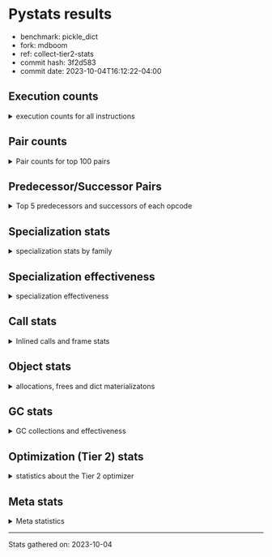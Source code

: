 
# Pystats results

- benchmark: pickle_dict
- fork: mdboom
- ref: collect-tier2-stats
- commit hash: 3f2d583
- commit date: 2023-10-04T16:12:22-04:00

## Execution counts

<details>
<summary> execution counts for all instructions </summary>

|Name | Count | Self | Cumulative | Miss ratio | 
|---|---:|---:|---:|---:|
| LOAD_FAST | 660 | 13.3% | 13.3% |  |
| PUSH_NULL | 600 | 12.1% | 25.4% |  |
| LOAD_ATTR_MODULE | 460 | 9.3% | 34.7% |  |
| POP_TOP | 360 | 7.3% | 41.9% |  |
| STORE_FAST | 300 | 6.0% | 48.0% |  |
| LOAD_FAST_LOAD_FAST | 300 | 6.0% | 54.0% |  |
| CALL_BUILTIN_FAST_WITH_KEYWORDS | 300 | 6.0% | 60.1% |  |
| CALL | 260 | 5.2% | 65.3% |  |
| LOAD_GLOBAL_MODULE | 220 | 4.4% | 69.8% |  |
| LOAD_DEREF | 180 | 3.6% | 73.4% |  |
| RETURN_VALUE | 120 | 2.4% | 75.8% |  |
| RESUME_CHECK | 120 | 2.4% | 78.2% |  |
| LOAD_GLOBAL | 120 | 2.4% | 80.6% |  |
| CALL_FUNCTION_EX | 120 | 2.4% | 83.1% |  |
| LOAD_ATTR | 100 | 2.0% | 85.1% |  |
| NOP | 60 | 1.2% | 86.3% |  |
| LOAD_GLOBAL_BUILTIN | 60 | 1.2% | 87.5% |  |
| LOAD_ATTR_WITH_HINT | 60 | 1.2% | 88.7% |  |
| LIST_EXTEND | 60 | 1.2% | 89.9% |  |
| GET_ITER | 60 | 1.2% | 91.1% |  |
| FOR_ITER_RANGE | 60 | 1.2% | 92.3% |  |
| ENTER_EXECUTOR | 60 | 1.2% | 93.5% |  |
| COPY_FREE_VARS | 60 | 1.2% | 94.8% |  |
| CALL_INTRINSIC_1 | 60 | 1.2% | 96.0% |  |
| CALL_BUILTIN_CLASS | 60 | 1.2% | 97.2% |  |
| BUILD_LIST | 60 | 1.2% | 98.4% |  |
| BINARY_OP_SUBTRACT_FLOAT | 60 | 1.2% | 99.6% |  |
| BINARY_OP | 20 | 0.4% | 100.0% |  |


</details>

## Pair counts

<details>
<summary> Pair counts for top 100 pairs </summary>

|Pair | Count | Self | Cumulative | 
|---|---:|---:|---:|
| LOAD_ATTR_MODULE PUSH_NULL | 460 | 9.3% | 9.3% |
| PUSH_NULL LOAD_FAST_LOAD_FAST | 300 | 6.0% | 15.3% |
| LOAD_FAST_LOAD_FAST CALL_BUILTIN_FAST_WITH_KEYWORDS | 300 | 6.0% | 21.4% |
| LOAD_FAST LOAD_ATTR_MODULE | 300 | 6.0% | 27.4% |
| CALL_BUILTIN_FAST_WITH_KEYWORDS POP_TOP | 300 | 6.0% | 33.5% |
| POP_TOP LOAD_FAST | 240 | 4.8% | 38.3% |
| STORE_FAST LOAD_FAST | 180 | 3.6% | 41.9% |
| PUSH_NULL CALL | 180 | 3.6% | 45.6% |
| PUSH_NULL LOAD_FAST | 120 | 2.4% | 48.0% |
| LOAD_DEREF PUSH_NULL | 120 | 2.4% | 50.4% |
| LOAD_GLOBAL_MODULE LOAD_ATTR_MODULE | 100 | 2.0% | 52.4% |
| STORE_FAST LOAD_GLOBAL_MODULE | 80 | 1.6% | 54.0% |
| LOAD_GLOBAL LOAD_GLOBAL_MODULE | 80 | 1.6% | 55.6% |
| RETURN_VALUE RETURN_VALUE | 60 | 1.2% | 56.9% |
| RESUME_CHECK LOAD_DEREF | 60 | 1.2% | 58.1% |
| POP_TOP NOP | 60 | 1.2% | 59.3% |
| POP_TOP ENTER_EXECUTOR | 60 | 1.2% | 60.5% |
| NOP LOAD_DEREF | 60 | 1.2% | 61.7% |
| LOAD_GLOBAL_MODULE STORE_FAST | 60 | 1.2% | 62.9% |
| LOAD_GLOBAL_MODULE LOAD_ATTR | 60 | 1.2% | 64.1% |
| LOAD_GLOBAL_BUILTIN LOAD_FAST | 60 | 1.2% | 65.3% |
| LOAD_FAST GET_ITER | 60 | 1.2% | 66.5% |
| LOAD_FAST CALL_FUNCTION_EX | 60 | 1.2% | 67.7% |
| LOAD_FAST BUILD_LIST | 60 | 1.2% | 69.0% |
| LOAD_DEREF LIST_EXTEND | 60 | 1.2% | 70.2% |
| LOAD_ATTR_WITH_HINT STORE_FAST | 60 | 1.2% | 71.4% |
| LOAD_ATTR LOAD_ATTR_MODULE | 60 | 1.2% | 72.6% |
| LIST_EXTEND CALL_INTRINSIC_1 | 60 | 1.2% | 73.8% |
| GET_ITER FOR_ITER_RANGE | 60 | 1.2% | 75.0% |
| FOR_ITER_RANGE STORE_FAST | 60 | 1.2% | 76.2% |
| COPY_FREE_VARS RESUME_CHECK | 60 | 1.2% | 77.4% |
| CALL_INTRINSIC_1 CALL_FUNCTION_EX | 60 | 1.2% | 78.6% |
| CALL_FUNCTION_EX RESUME_CHECK | 60 | 1.2% | 79.8% |
| CALL_FUNCTION_EX COPY_FREE_VARS | 60 | 1.2% | 81.0% |
| CALL_BUILTIN_CLASS STORE_FAST | 60 | 1.2% | 82.3% |
| CALL STORE_FAST | 60 | 1.2% | 83.5% |
| CALL POP_TOP | 60 | 1.2% | 84.7% |
| CALL LOAD_FAST | 60 | 1.2% | 85.9% |
| CALL CALL | 60 | 1.2% | 87.1% |
| BUILD_LIST LOAD_DEREF | 60 | 1.2% | 88.3% |
| BINARY_OP_SUBTRACT_FLOAT RETURN_VALUE | 60 | 1.2% | 89.5% |
| STORE_FAST LOAD_GLOBAL | 40 | 0.8% | 90.3% |
| RETURN_VALUE LOAD_GLOBAL | 40 | 0.8% | 91.1% |
| RESUME_CHECK LOAD_GLOBAL_BUILTIN | 40 | 0.8% | 91.9% |
| LOAD_FAST LOAD_ATTR_WITH_HINT | 40 | 0.8% | 92.7% |
| LOAD_FAST CALL_BUILTIN_CLASS | 40 | 0.8% | 93.5% |
| LOAD_FAST BINARY_OP_SUBTRACT_FLOAT | 40 | 0.8% | 94.4% |
| ENTER_EXECUTOR LOAD_GLOBAL_MODULE | 40 | 0.8% | 95.2% |
| RETURN_VALUE LOAD_GLOBAL_MODULE | 20 | 0.4% | 95.6% |
| RESUME_CHECK LOAD_GLOBAL | 20 | 0.4% | 96.0% |
| LOAD_GLOBAL LOAD_GLOBAL_BUILTIN | 20 | 0.4% | 96.4% |
| LOAD_GLOBAL LOAD_ATTR | 20 | 0.4% | 96.8% |
| LOAD_FAST LOAD_ATTR | 20 | 0.4% | 97.2% |
| LOAD_FAST CALL | 20 | 0.4% | 97.6% |
| LOAD_FAST BINARY_OP | 20 | 0.4% | 98.0% |
| LOAD_ATTR PUSH_NULL | 20 | 0.4% | 98.4% |
| LOAD_ATTR LOAD_ATTR_WITH_HINT | 20 | 0.4% | 98.8% |
| ENTER_EXECUTOR LOAD_GLOBAL | 20 | 0.4% | 99.2% |
| CALL CALL_BUILTIN_CLASS | 20 | 0.4% | 99.6% |
| BINARY_OP BINARY_OP_SUBTRACT_FLOAT | 20 | 0.4% | 100.0% |


</details>

## Predecessor/Successor Pairs

<details>
<summary> Top 5 predecessors and successors of each opcode </summary>

### GET_ITER

<details>
<summary> Successors and predecessors for GET_ITER </summary>

|Predecessors | Count | Percentage | 
|---|---:|---:|
| LOAD_FAST | 60 | 100.0% |

|Successors | Count | Percentage | 
|---|---:|---:|
| FOR_ITER_RANGE | 60 | 100.0% |


</details>

### NOP

<details>
<summary> Successors and predecessors for NOP </summary>

|Predecessors | Count | Percentage | 
|---|---:|---:|
| POP_TOP | 60 | 100.0% |

|Successors | Count | Percentage | 
|---|---:|---:|
| LOAD_DEREF | 60 | 100.0% |


</details>

### POP_TOP

<details>
<summary> Successors and predecessors for POP_TOP </summary>

|Predecessors | Count | Percentage | 
|---|---:|---:|
| CALL_BUILTIN_FAST_WITH_KEYWORDS | 300 | 83.3% |
| CALL | 60 | 16.7% |

|Successors | Count | Percentage | 
|---|---:|---:|
| LOAD_FAST | 240 | 66.7% |
| NOP | 60 | 16.7% |
| ENTER_EXECUTOR | 60 | 16.7% |


</details>

### PUSH_NULL

<details>
<summary> Successors and predecessors for PUSH_NULL </summary>

|Predecessors | Count | Percentage | 
|---|---:|---:|
| LOAD_ATTR_MODULE | 460 | 76.7% |
| LOAD_DEREF | 120 | 20.0% |
| LOAD_ATTR | 20 | 3.3% |

|Successors | Count | Percentage | 
|---|---:|---:|
| LOAD_FAST_LOAD_FAST | 300 | 50.0% |
| CALL | 180 | 30.0% |
| LOAD_FAST | 120 | 20.0% |


</details>

### RETURN_VALUE

<details>
<summary> Successors and predecessors for RETURN_VALUE </summary>

|Predecessors | Count | Percentage | 
|---|---:|---:|
| RETURN_VALUE | 60 | 50.0% |
| BINARY_OP_SUBTRACT_FLOAT | 60 | 50.0% |

|Successors | Count | Percentage | 
|---|---:|---:|
| RETURN_VALUE | 60 | 50.0% |
| LOAD_GLOBAL | 40 | 33.3% |
| LOAD_GLOBAL_MODULE | 20 | 16.7% |


</details>

### BINARY_OP

<details>
<summary> Successors and predecessors for BINARY_OP </summary>

|Predecessors | Count | Percentage | 
|---|---:|---:|
| LOAD_FAST | 20 | 100.0% |

|Successors | Count | Percentage | 
|---|---:|---:|
| BINARY_OP_SUBTRACT_FLOAT | 20 | 100.0% |


</details>

### BUILD_LIST

<details>
<summary> Successors and predecessors for BUILD_LIST </summary>

|Predecessors | Count | Percentage | 
|---|---:|---:|
| LOAD_FAST | 60 | 100.0% |

|Successors | Count | Percentage | 
|---|---:|---:|
| LOAD_DEREF | 60 | 100.0% |


</details>

### CALL

<details>
<summary> Successors and predecessors for CALL </summary>

|Predecessors | Count | Percentage | 
|---|---:|---:|
| PUSH_NULL | 180 | 69.2% |
| CALL | 60 | 23.1% |
| LOAD_FAST | 20 | 7.7% |

|Successors | Count | Percentage | 
|---|---:|---:|
| STORE_FAST | 60 | 23.1% |
| POP_TOP | 60 | 23.1% |
| LOAD_FAST | 60 | 23.1% |
| CALL | 60 | 23.1% |
| CALL_BUILTIN_CLASS | 20 | 7.7% |


</details>

### CALL_FUNCTION_EX

<details>
<summary> Successors and predecessors for CALL_FUNCTION_EX </summary>

|Predecessors | Count | Percentage | 
|---|---:|---:|
| LOAD_FAST | 60 | 50.0% |
| CALL_INTRINSIC_1 | 60 | 50.0% |

|Successors | Count | Percentage | 
|---|---:|---:|
| RESUME_CHECK | 60 | 50.0% |
| COPY_FREE_VARS | 60 | 50.0% |


</details>

### CALL_INTRINSIC_1

<details>
<summary> Successors and predecessors for CALL_INTRINSIC_1 </summary>

|Predecessors | Count | Percentage | 
|---|---:|---:|
| LIST_EXTEND | 60 | 100.0% |

|Successors | Count | Percentage | 
|---|---:|---:|
| CALL_FUNCTION_EX | 60 | 100.0% |


</details>

### COPY_FREE_VARS

<details>
<summary> Successors and predecessors for COPY_FREE_VARS </summary>

|Predecessors | Count | Percentage | 
|---|---:|---:|
| CALL_FUNCTION_EX | 60 | 100.0% |

|Successors | Count | Percentage | 
|---|---:|---:|
| RESUME_CHECK | 60 | 100.0% |


</details>

### ENTER_EXECUTOR

<details>
<summary> Successors and predecessors for ENTER_EXECUTOR </summary>

|Predecessors | Count | Percentage | 
|---|---:|---:|
| POP_TOP | 60 | 100.0% |

|Successors | Count | Percentage | 
|---|---:|---:|
| LOAD_GLOBAL_MODULE | 40 | 66.7% |
| LOAD_GLOBAL | 20 | 33.3% |


</details>

### LIST_EXTEND

<details>
<summary> Successors and predecessors for LIST_EXTEND </summary>

|Predecessors | Count | Percentage | 
|---|---:|---:|
| LOAD_DEREF | 60 | 100.0% |

|Successors | Count | Percentage | 
|---|---:|---:|
| CALL_INTRINSIC_1 | 60 | 100.0% |


</details>

### LOAD_ATTR

<details>
<summary> Successors and predecessors for LOAD_ATTR </summary>

|Predecessors | Count | Percentage | 
|---|---:|---:|
| LOAD_GLOBAL_MODULE | 60 | 60.0% |
| LOAD_GLOBAL | 20 | 20.0% |
| LOAD_FAST | 20 | 20.0% |

|Successors | Count | Percentage | 
|---|---:|---:|
| LOAD_ATTR_MODULE | 60 | 60.0% |
| PUSH_NULL | 20 | 20.0% |
| LOAD_ATTR_WITH_HINT | 20 | 20.0% |


</details>

### LOAD_DEREF

<details>
<summary> Successors and predecessors for LOAD_DEREF </summary>

|Predecessors | Count | Percentage | 
|---|---:|---:|
| RESUME_CHECK | 60 | 33.3% |
| NOP | 60 | 33.3% |
| BUILD_LIST | 60 | 33.3% |

|Successors | Count | Percentage | 
|---|---:|---:|
| PUSH_NULL | 120 | 66.7% |
| LIST_EXTEND | 60 | 33.3% |


</details>

### LOAD_FAST

<details>
<summary> Successors and predecessors for LOAD_FAST </summary>

|Predecessors | Count | Percentage | 
|---|---:|---:|
| POP_TOP | 240 | 36.4% |
| STORE_FAST | 180 | 27.3% |
| PUSH_NULL | 120 | 18.2% |
| LOAD_GLOBAL_BUILTIN | 60 | 9.1% |
| CALL | 60 | 9.1% |

|Successors | Count | Percentage | 
|---|---:|---:|
| LOAD_ATTR_MODULE | 300 | 45.5% |
| GET_ITER | 60 | 9.1% |
| CALL_FUNCTION_EX | 60 | 9.1% |
| BUILD_LIST | 60 | 9.1% |
| LOAD_ATTR_WITH_HINT | 40 | 6.1% |


</details>

### LOAD_FAST_LOAD_FAST

<details>
<summary> Successors and predecessors for LOAD_FAST_LOAD_FAST </summary>

|Predecessors | Count | Percentage | 
|---|---:|---:|
| PUSH_NULL | 300 | 100.0% |

|Successors | Count | Percentage | 
|---|---:|---:|
| CALL_BUILTIN_FAST_WITH_KEYWORDS | 300 | 100.0% |


</details>

### LOAD_GLOBAL

<details>
<summary> Successors and predecessors for LOAD_GLOBAL </summary>

|Predecessors | Count | Percentage | 
|---|---:|---:|
| STORE_FAST | 40 | 33.3% |
| RETURN_VALUE | 40 | 33.3% |
| RESUME_CHECK | 20 | 16.7% |
| ENTER_EXECUTOR | 20 | 16.7% |

|Successors | Count | Percentage | 
|---|---:|---:|
| LOAD_GLOBAL_MODULE | 80 | 66.7% |
| LOAD_GLOBAL_BUILTIN | 20 | 16.7% |
| LOAD_ATTR | 20 | 16.7% |


</details>

### STORE_FAST

<details>
<summary> Successors and predecessors for STORE_FAST </summary>

|Predecessors | Count | Percentage | 
|---|---:|---:|
| LOAD_GLOBAL_MODULE | 60 | 20.0% |
| LOAD_ATTR_WITH_HINT | 60 | 20.0% |
| FOR_ITER_RANGE | 60 | 20.0% |
| CALL_BUILTIN_CLASS | 60 | 20.0% |
| CALL | 60 | 20.0% |

|Successors | Count | Percentage | 
|---|---:|---:|
| LOAD_FAST | 180 | 60.0% |
| LOAD_GLOBAL_MODULE | 80 | 26.7% |
| LOAD_GLOBAL | 40 | 13.3% |


</details>

### BINARY_OP_SUBTRACT_FLOAT

<details>
<summary> Successors and predecessors for BINARY_OP_SUBTRACT_FLOAT </summary>

|Predecessors | Count | Percentage | 
|---|---:|---:|
| LOAD_FAST | 40 | 66.7% |
| BINARY_OP | 20 | 33.3% |

|Successors | Count | Percentage | 
|---|---:|---:|
| RETURN_VALUE | 60 | 100.0% |


</details>

### CALL_BUILTIN_CLASS

<details>
<summary> Successors and predecessors for CALL_BUILTIN_CLASS </summary>

|Predecessors | Count | Percentage | 
|---|---:|---:|
| LOAD_FAST | 40 | 66.7% |
| CALL | 20 | 33.3% |

|Successors | Count | Percentage | 
|---|---:|---:|
| STORE_FAST | 60 | 100.0% |


</details>

### CALL_BUILTIN_FAST_WITH_KEYWORDS

<details>
<summary> Successors and predecessors for CALL_BUILTIN_FAST_WITH_KEYWORDS </summary>

|Predecessors | Count | Percentage | 
|---|---:|---:|
| LOAD_FAST_LOAD_FAST | 300 | 100.0% |

|Successors | Count | Percentage | 
|---|---:|---:|
| POP_TOP | 300 | 100.0% |


</details>

### FOR_ITER_RANGE

<details>
<summary> Successors and predecessors for FOR_ITER_RANGE </summary>

|Predecessors | Count | Percentage | 
|---|---:|---:|
| GET_ITER | 60 | 100.0% |

|Successors | Count | Percentage | 
|---|---:|---:|
| STORE_FAST | 60 | 100.0% |


</details>

### LOAD_ATTR_MODULE

<details>
<summary> Successors and predecessors for LOAD_ATTR_MODULE </summary>

|Predecessors | Count | Percentage | 
|---|---:|---:|
| LOAD_FAST | 300 | 65.2% |
| LOAD_GLOBAL_MODULE | 100 | 21.7% |
| LOAD_ATTR | 60 | 13.0% |

|Successors | Count | Percentage | 
|---|---:|---:|
| PUSH_NULL | 460 | 100.0% |


</details>

### LOAD_ATTR_WITH_HINT

<details>
<summary> Successors and predecessors for LOAD_ATTR_WITH_HINT </summary>

|Predecessors | Count | Percentage | 
|---|---:|---:|
| LOAD_FAST | 40 | 66.7% |
| LOAD_ATTR | 20 | 33.3% |

|Successors | Count | Percentage | 
|---|---:|---:|
| STORE_FAST | 60 | 100.0% |


</details>

### LOAD_GLOBAL_BUILTIN

<details>
<summary> Successors and predecessors for LOAD_GLOBAL_BUILTIN </summary>

|Predecessors | Count | Percentage | 
|---|---:|---:|
| RESUME_CHECK | 40 | 66.7% |
| LOAD_GLOBAL | 20 | 33.3% |

|Successors | Count | Percentage | 
|---|---:|---:|
| LOAD_FAST | 60 | 100.0% |


</details>

### LOAD_GLOBAL_MODULE

<details>
<summary> Successors and predecessors for LOAD_GLOBAL_MODULE </summary>

|Predecessors | Count | Percentage | 
|---|---:|---:|
| STORE_FAST | 80 | 36.4% |
| LOAD_GLOBAL | 80 | 36.4% |
| ENTER_EXECUTOR | 40 | 18.2% |
| RETURN_VALUE | 20 | 9.1% |

|Successors | Count | Percentage | 
|---|---:|---:|
| LOAD_ATTR_MODULE | 100 | 45.5% |
| STORE_FAST | 60 | 27.3% |
| LOAD_ATTR | 60 | 27.3% |


</details>

### RESUME_CHECK

<details>
<summary> Successors and predecessors for RESUME_CHECK </summary>

|Predecessors | Count | Percentage | 
|---|---:|---:|
| COPY_FREE_VARS | 60 | 50.0% |
| CALL_FUNCTION_EX | 60 | 50.0% |

|Successors | Count | Percentage | 
|---|---:|---:|
| LOAD_DEREF | 60 | 50.0% |
| LOAD_GLOBAL_BUILTIN | 40 | 33.3% |
| LOAD_GLOBAL | 20 | 16.7% |


</details>


</details>

## Specialization stats

<details>
<summary> specialization stats by family </summary>

### BINARY_OP

<details>
<summary> specialization stats for BINARY_OP family </summary>

|Kind | Count | Ratio | 
|---|---|---|
|          hit |           60 | 75.0% |

#### Specialization attempts

| | Count | Ratio | 
|---|---:|---:|
| Success | 20 | 100.0% |
| Failure | 0 | 0.0% |

|Failure kind | Count | Ratio | 
|---|---:|---:|


</details>

### CALL

<details>
<summary> specialization stats for CALL family </summary>

|Kind | Count | Ratio | 
|---|---|---|
| specialization.deferred |          180 | 29.0% |
|          hit |          360 | 58.1% |

#### Specialization attempts

| | Count | Ratio | 
|---|---:|---:|
| Success | 20 | 25.0% |
| Failure | 60 | 75.0% |

|Failure kind | Count | Ratio | 
|---|---:|---:|
| cfunc noargs | 60 | 100.0% |


</details>

### FOR_ITER

<details>
<summary> specialization stats for FOR_ITER family </summary>

|Kind | Count | Ratio | 
|---|---|---|
|          hit |           60 | 100.0% |


</details>

### LOAD_ATTR

<details>
<summary> specialization stats for LOAD_ATTR family </summary>

|Kind | Count | Ratio | 
|---|---|---|
| specialization.deferred |           20 | 3.2% |
|          hit |          520 | 83.9% |

#### Specialization attempts

| | Count | Ratio | 
|---|---:|---:|
| Success | 80 | 100.0% |
| Failure | 0 | 0.0% |

|Failure kind | Count | Ratio | 
|---|---:|---:|


</details>

### LOAD_GLOBAL

<details>
<summary> specialization stats for LOAD_GLOBAL family </summary>

|Kind | Count | Ratio | 
|---|---|---|
| specialization.deferred |           20 | 5.0% |
|          hit |          280 | 70.0% |

#### Specialization attempts

| | Count | Ratio | 
|---|---:|---:|
| Success | 100 | 100.0% |
| Failure | 0 | 0.0% |

|Failure kind | Count | Ratio | 
|---|---:|---:|


</details>


</details>

## Specialization effectiveness

<details>
<summary> specialization effectiveness </summary>

|Instructions | Count | Ratio | 
|---|---:|---:|
| Basic | 3,060 | 61.7% |
| Not specialized | 500 | 10.1% |
| Specialized | 1,400 | 28.2% |

### Deferred by instruction

<details>
<summary> deferred by instruction </summary>

|Name | Count | Ratio | 
|---|---:|---:|
| CALL | 180 | 81.8% |
| LOAD_GLOBAL | 20 | 9.1% |
| LOAD_ATTR | 20 | 9.1% |
| UNPACK_SEQUENCE | 0 | 0.0% |
| TO_BOOL | 0 | 0.0% |
| STORE_SUBSCR | 0 | 0.0% |
| STORE_SLICE | 0 | 0.0% |
| STORE_FAST | 0 | 0.0% |
| STORE_ATTR | 0 | 0.0% |
| SEND | 0 | 0.0% |


</details>


</details>

## Call stats

<details>
<summary> Inlined calls and frame stats </summary>

| | Count | Ratio | 
|---|---:|---:|
| Calls to PyEval_EvalDefault | 0 | 0.0% |
| Calls to Python functions inlined | 120 | 100.0% |
| Calls via PyEval_EvalFrame (total) | 0 | 0.0% |
| Calls via PyEval_EvalFrame (vector) | 0 | 0.0% |
| Calls via PyEval_EvalFrame (generator) | 0 | 0.0% |
| Calls via PyEval_EvalFrame (legacy) | 0 | 0.0% |
| Calls via PyEval_EvalFrame (function vectorcall) | 0 | 0.0% |
| Calls via PyEval_EvalFrame (build class) | 0 | 0.0% |
| Calls via PyEval_EvalFrame (slot) | 0 | 0.0% |
| Calls via PyEval_EvalFrame (function ex) | 120 | 100.0% |
| Calls via PyEval_EvalFrame (api) | 0 | 0.0% |
| Calls via PyEval_EvalFrame (method) | 0 | 0.0% |
| Frames pushed | 120 | 100.0% |
| Frame objects created | 0 | 0.0% |


</details>

## Object stats

<details>
<summary> allocations, frees and dict materializatons </summary>

| | Count | Ratio | 
|---|---:|---:|
| Allocations from freelist | 220 | 0.0% |
| Frees to freelist | 180 |  |
| Allocations | 1,090,760 | 100.0% |
| Allocations to 512 bytes | 476,360 | 43.7% |
| Allocations to 4 kbytes | 307,200 | 28.2% |
| Allocations over 4 kbytes | 307,200 | 28.2% |
| Frees | 1,090,740 |  |
| New values | 0 |  |
| Interpreter increfs | 2,440 | 0.0% |
| Interpreter decrefs | 2,940 | 0.0% |
| Increfs | 31,487,560 | 100.0% |
| Decrefs | 31,809,920 | 100.0% |
| Materialize dict (on request) | 0 |  |
| Materialize dict (new key) | 0 |  |
| Materialize dict (too big) | 0 |  |
| Materialize dict (str subclass) | 0 |  |
| Dematerialize dict | 0 |  |
| Method cache hits | 153,635 |  |
| Method cache misses | 5 |  |
| Method cache collisions | 5 |  |
| Method cache dunder hits | 0 |  |
| Method cache dunder misses | 0 |  |


</details>

## GC stats

<details>
<summary> GC collections and effectiveness </summary>

|Generation | Collections | Objects collected | Object visits | 
|---:|---:|---:|---:|
| 0 | 0 | 0 | 0 |
| 1 | 0 | 0 | 0 |
| 2 | 0 | 0 | 0 |


</details>

## Optimization (Tier 2) stats

<details>
<summary> statistics about the Tier 2 optimizer </summary>

### Overall stats

<details>
<summary> overall stats </summary>

| | Count | Ratio | 
|---|---:|---:|
| Optimization attempts | 0 |  |
| Traces created | 0 |  |
| Traces executed | 60 |  |
| Uops executed | 1,778,700 | 29,645 |
| Trace stack overflow | 0 |  |
| Trace stack underflow | 0 |  |
| Trace too long | 0 |  |
| Inner loop found | 0 |  |
| Recursive call | 0 |  |


</details>

**Trace length histogram**

|Range | Count | Ratio | 
|---|---:|---:|
| <= 1 | 0 |  |

**Optimized trace length histogram**

|Range | Count | Ratio | 
|---|---:|---:|
| <= 1 | 0 |  |

**Trace run length histogram**

|Range | Count | Ratio | 
|---|---:|---:|
| <= 1 | 0 | 0.0% |
| <= 2 | 0 | 0.0% |
| <= 4 | 0 | 0.0% |
| <= 8 | 0 | 0.0% |
| <= 16 | 0 | 0.0% |
| <= 32 | 0 | 0.0% |
| <= 64 | 0 | 0.0% |
| <= 128 | 0 | 0.0% |
| <= 256 | 0 | 0.0% |
| <= 512 | 0 | 0.0% |
| <= 1024 | 0 | 0.0% |
| <= 2048 | 0 | 0.0% |
| <= 4096 | 0 | 0.0% |
| <= 8192 | 0 | 0.0% |
| <= 16384 | 0 | 0.0% |
| <= 32768 | 60 | 100.0% |

### Uop stats

<details>
<summary> uop stats </summary>

|Uop | Count | Self | Cumulative | 
|---|---:|---:|---:|
| LOAD_FAST | 459,900 | 25.9% | 25.9% |
| _SET_IP | 368,040 | 20.7% | 46.5% |
| POP_TOP | 153,360 | 8.6% | 55.2% |
| _LOAD_ATTR_MODULE | 153,300 | 8.6% | 63.8% |
| _CHECK_ATTR_MODULE | 153,300 | 8.6% | 72.4% |
| PUSH_NULL | 153,300 | 8.6% | 81.0% |
| CALL_BUILTIN_FAST_WITH_KEYWORDS | 153,300 | 8.6% | 89.6% |
| _POP_JUMP_IF_TRUE | 30,720 | 1.7% | 91.4% |
| _ITER_CHECK_RANGE | 30,720 | 1.7% | 93.1% |
| _IS_ITER_EXHAUSTED_RANGE | 30,720 | 1.7% | 94.8% |
| _JUMP_TO_TOP | 30,660 | 1.7% | 96.5% |
| _ITER_NEXT_RANGE | 30,660 | 1.7% | 98.3% |
| STORE_FAST | 30,660 | 1.7% | 100.0% |
| _EXIT_TRACE | 60 | 0.0% | 100.0% |


</details>

### Unsupported opcodes

<details>
<summary> unsupported opcodes </summary>

|Opcode | Count | 
|---|---|


</details>


</details>

## Meta stats

<details>
<summary> Meta statistics </summary>

| | Count | 
|---|---:|
| Number of data files | 20 |


</details>

---
Stats gathered on: 2023-10-04
